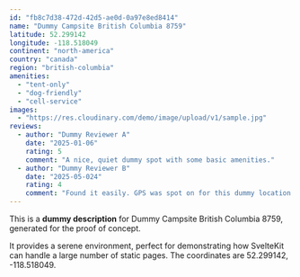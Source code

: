 ```yaml
---
id: "fb8c7d38-472d-42d5-ae0d-0a97e8ed8414"
name: "Dummy Campsite British Columbia 8759"
latitude: 52.299142
longitude: -118.518049
continent: "north-america"
country: "canada"
region: "british-columbia"
amenities:
  - "tent-only"
  - "dog-friendly"
  - "cell-service"
images:
  - "https://res.cloudinary.com/demo/image/upload/v1/sample.jpg"
reviews:
  - author: "Dummy Reviewer A"
    date: "2025-01-06"
    rating: 5
    comment: "A nice, quiet dummy spot with some basic amenities."
  - author: "Dummy Reviewer B"
    date: "2025-05-024"
    rating: 4
    comment: "Found it easily. GPS was spot on for this dummy location."
---
```


This is a **dummy description** for Dummy Campsite British Columbia 8759, generated for the proof of concept.

It provides a serene environment, perfect for demonstrating how SvelteKit can handle a large number of static pages. The coordinates are 52.299142, -118.518049.
